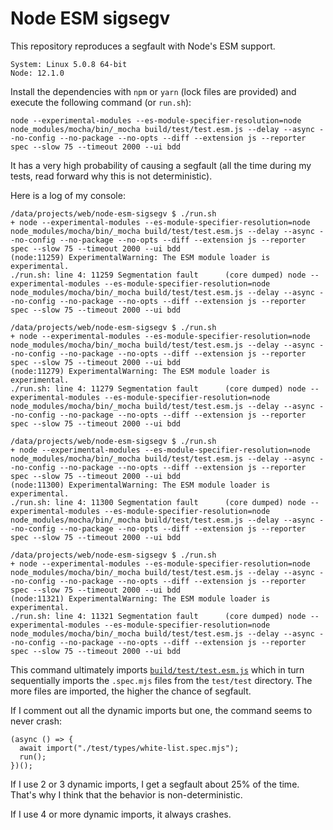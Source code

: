 # Node ESM sigsegv

This repository reproduces a segfault with Node's ESM support.

```
System: Linux 5.0.8 64-bit
Node: 12.1.0
```

Install the dependencies with `npm` or `yarn` (lock files are provided) and execute the following command (or `run.sh`):

```
node --experimental-modules --es-module-specifier-resolution=node node_modules/mocha/bin/_mocha build/test/test.esm.js --delay --async --no-config --no-package --no-opts --diff --extension js --reporter spec --slow 75 --timeout 2000 --ui bdd
```

It has a very high probability of causing a segfault (all the time during my tests, read forward why this is not deterministic).

Here is a log of my console:
```
/data/projects/web/node-esm-sigsegv $ ./run.sh 
+ node --experimental-modules --es-module-specifier-resolution=node node_modules/mocha/bin/_mocha build/test/test.esm.js --delay --async --no-config --no-package --no-opts --diff --extension js --reporter spec --slow 75 --timeout 2000 --ui bdd
(node:11259) ExperimentalWarning: The ESM module loader is experimental.
./run.sh: line 4: 11259 Segmentation fault      (core dumped) node --experimental-modules --es-module-specifier-resolution=node node_modules/mocha/bin/_mocha build/test/test.esm.js --delay --async --no-config --no-package --no-opts --diff --extension js --reporter spec --slow 75 --timeout 2000 --ui bdd

/data/projects/web/node-esm-sigsegv $ ./run.sh 
+ node --experimental-modules --es-module-specifier-resolution=node node_modules/mocha/bin/_mocha build/test/test.esm.js --delay --async --no-config --no-package --no-opts --diff --extension js --reporter spec --slow 75 --timeout 2000 --ui bdd
(node:11279) ExperimentalWarning: The ESM module loader is experimental.
./run.sh: line 4: 11279 Segmentation fault      (core dumped) node --experimental-modules --es-module-specifier-resolution=node node_modules/mocha/bin/_mocha build/test/test.esm.js --delay --async --no-config --no-package --no-opts --diff --extension js --reporter spec --slow 75 --timeout 2000 --ui bdd

/data/projects/web/node-esm-sigsegv $ ./run.sh 
+ node --experimental-modules --es-module-specifier-resolution=node node_modules/mocha/bin/_mocha build/test/test.esm.js --delay --async --no-config --no-package --no-opts --diff --extension js --reporter spec --slow 75 --timeout 2000 --ui bdd
(node:11300) ExperimentalWarning: The ESM module loader is experimental.
./run.sh: line 4: 11300 Segmentation fault      (core dumped) node --experimental-modules --es-module-specifier-resolution=node node_modules/mocha/bin/_mocha build/test/test.esm.js --delay --async --no-config --no-package --no-opts --diff --extension js --reporter spec --slow 75 --timeout 2000 --ui bdd

/data/projects/web/node-esm-sigsegv $ ./run.sh 
+ node --experimental-modules --es-module-specifier-resolution=node node_modules/mocha/bin/_mocha build/test/test.esm.js --delay --async --no-config --no-package --no-opts --diff --extension js --reporter spec --slow 75 --timeout 2000 --ui bdd
(node:11321) ExperimentalWarning: The ESM module loader is experimental.
./run.sh: line 4: 11321 Segmentation fault      (core dumped) node --experimental-modules --es-module-specifier-resolution=node node_modules/mocha/bin/_mocha build/test/test.esm.js --delay --async --no-config --no-package --no-opts --diff --extension js --reporter spec --slow 75 --timeout 2000 --ui bdd
```

This command ultimately imports [`build/test/test.esm.js`](./build/test/test.esm.js) which in turn sequentially imports the `.spec.mjs` files from the `test/test` directory.
The more files are imported, the higher the chance of segfault.

If I comment out all the dynamic imports but one, the command seems to never crash:
```
(async () => {
  await import("./test/types/white-list.spec.mjs");
  run();
})();
```

If I use 2 or 3 dynamic imports, I get a segfault about 25% of the time.
That's why I think that the behavior is non-deterministic.

If I use 4 or more dynamic imports, it always crashes.
